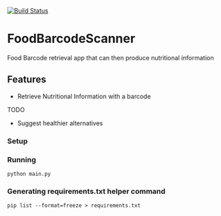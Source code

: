 [![Build Status](https://app.travis-ci.com/govindak-umd/FoodBarcodeScanner.svg?token=RyccV32Ghg6vrVDxC5nU&branch=main)](https://app.travis-ci.com/govindak-umd/FoodBarcodeScanner)

# FoodBarcodeScanner
Food Barcode retrieval app that can then produce nutritional information 

## Features

- Retrieve Nutritional Information with a barcode

TODO

- Suggest healthier alternatives

### Setup


### Running 

    python main.py

### Generating requirements.txt helper command

    pip list --format=freeze > requirements.txt
